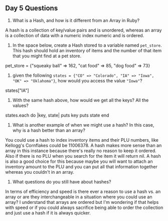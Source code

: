## Day 5 Questions

1. What is a Hash, and how is it different from an Array in Ruby?

A hash is a collection of key/value pairs and is unordered, whereas an array is a collection of data with a numeric index numeric and is ordered.

1. In the space below, create a Hash stored to a variable named `pet_store`.  This hash should hold an inventory of items and the number of that item that you might find at a pet store.

pet_store = {"squeaky ball" => 162, "cat food" => 85, "dog food" => 73}

1. given the following `states = {"CO" => "Colorado", "IA" => "Iowa", "OK" => "Oklahoma"}`, how would you access the value `"Iowa"`?

states["IA"]

1. With the same hash above, how would we get all the keys?  All the values?

states.each do |key, state|
  puts key
  puts state
end

1. What is another example of when we might use a hash?  In this case, why is a hash better than an array?

You could use a hash to index inventory items and their PLU numbers, like Kellogg's Cornflakes could be 11006378. A hash makes more sense than an array in this instance because there's really no reason to keep it ordered. Also if there is no PLU when you search for the item it will return nil. A hash is also a good choice for this because maybe you will want to attach an inventory amount to the PLU and you can put all that information together whereas you couldn't in an array.

1. What questions do you still have about hashes?

In terms of efficiency and speed is there ever a reason to use a hash vs. an array or are they interchangeable in a situation where you could use an array? I understand that arrays are ordered but I'm wondering if that helps with speed or if you could always sacrifice being able to order the collection and just use a hash if it is always quicker.
